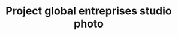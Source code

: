 ---
title: "Project global entreprises studio photo"
url: /route-nationale-1/project-global-entreprises-studio-photo/
shop: Kosmetik
---